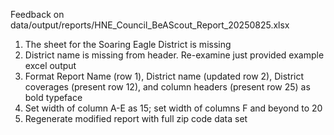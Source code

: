 Feedback on data/output/reports/HNE_Council_BeAScout_Report_20250825.xlsx
1. The sheet for the Soaring Eagle District is missing
2. District name is missing from header. Re-examine just provided example excel output
3. Format Report Name (row 1), District name (updated row 2), District coverages (present row 12), and column headers (present row 25) as bold typeface
4. Set width of column A-E as 15; set width of columns F and beyond to 20
5. Regenerate modified report with full zip code data set
   
